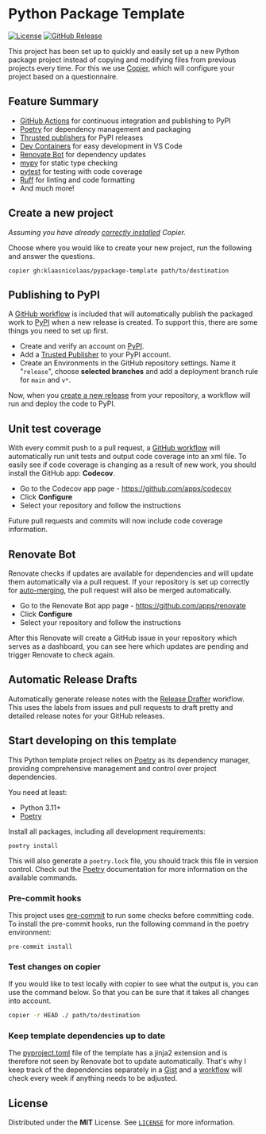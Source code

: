 # Python Package Template

<!-- PROJECT SHIELDS -->
[![License][license-shield]](LICENSE)
[![GitHub Release][releases-shield]][releases]

This project has been set up to quickly and easily set up a new Python package project instead of copying and modifying files from previous projects every time. For this we use [Copier][copier], which will configure your project based on a questionnaire.

## Feature Summary

* [GitHub Actions][gh-actions] for continuous integration and publishing to PyPI
* [Poetry][poetry] for dependency management and packaging
* [Thrusted publishers][thrusted] for PyPI releases
* [Dev Containers][devcontainer] for easy development in VS Code
* [Renovate Bot][renovate] for dependency updates
* [mypy][mypy] for static type checking
* [pytest][pytest] for testing with code coverage
* [Ruff][ruff] for linting and code formatting
* And much more!

## Create a new project

_Assuming you have already [correctly installed](https://copier.readthedocs.io/en/stable/#installation) Copier._

Choose where you would like to create your new project, run the following and answer the questions.

```shell
copier gh:klaasnicolaas/pypackage-template path/to/destination
```

## Publishing to PyPI

A [GitHub workflow](template/.github/workflows/release.yaml.j2) is included that will automatically publish the packaged work to [PyPI](https://pypi.org/) when a new release is created. To support this, there are some things you need to set up first.

- Create and verify an account on [PyPI](https://pypi.org/account/register/).
- Add a [Trusted Publisher](https://docs.pypi.org/trusted-publishers/creating-a-project-through-oidc/) to your PyPI account.
- Create an Environments in the GitHub repository settings. Name it "`release`", choose **selected branches** and add a deployment branch rule for `main` and `v*`.

Now, when you [create a new release](https://docs.github.com/en/repositories/releasing-projects-on-github/managing-releases-in-a-repository#creating-a-release) from your repository, a workflow will run and deploy the code to PyPI.

## Unit test coverage

With every commit push to a pull request, a [GitHub workflow](template/.github/workflows/tests.yaml) will automatically run unit tests and output code coverage into an xml file. To easily see if code coverage is changing as a result of new work, you should install the GitHub app: **Codecov**.

- Go to the Codecov app page - https://github.com/apps/codecov
- Click **Configure**
- Select your repository and follow the instructions

Future pull requests and commits will now include code coverage information.

## Renovate Bot

Renovate checks if updates are available for dependencies and will update them automatically via a pull request. If your repository is set up correctly for [auto-merging](https://docs.renovatebot.com/key-concepts/automerge/), the pull request will also be merged automatically.

- Go to the Renovate Bot app page - https://github.com/apps/renovate
- Click **Configure**
- Select your repository and follow the instructions

After this Renovate will create a GitHub issue in your repository which serves as a dashboard, you can see here which updates are pending and trigger Renovate to check again.

## Automatic Release Drafts

Automatically generate release notes with the [Release Drafter](https://github.com/release-drafter/release-drafter) workflow. This uses the labels from issues and pull requests to draft pretty and detailed release notes for your GitHub releases.

## Start developing on this template

This Python template project relies on [Poetry][poetry] as its dependency manager,
providing comprehensive management and control over project dependencies.

You need at least:

- Python 3.11+
- [Poetry][poetry-install]

Install all packages, including all development requirements:

```shell
poetry install
```

This will also generate a `poetry.lock` file, you should track this file in version control. Check out the [Poetry][poetry] documentation for more information on the available commands.

### Pre-commit hooks

This project uses [pre-commit](https://pre-commit.com/) to run some checks before committing code. To install the pre-commit hooks, run the following command in the poetry environment:

```shell
pre-commit install
```

### Test changes on copier

If you would like to test locally with copier to see what the output is, you can use the command below. So that you can be sure that it takes all changes into account.

```bash
copier -r HEAD ./ path/to/destination
```

### Keep template dependencies up to date

The [pyproject.toml](./template/pyproject.toml.j2) file of the template has a jinja2 extension and is therefore not seen by Renovate bot to update automatically. That's why I keep track of the dependencies separately in a [Gist](https://gist.github.com/klaasnicolaas/323975ac4f173087a979209cd1c8f202) and a [workflow](./.github/workflows/sync-dependencies.yaml) will check every week if anything needs to be adjusted.

## License

Distributed under the **MIT** License. See [`LICENSE`](LICENSE) for more information.

<!-- Links -->
[copier]: https://copier.readthedocs.io/en/stable/
[gh-actions]: https://github.com/features/actions
[mypy]: https://mypy.readthedocs.io/en/stable/
[poetry]: https://python-poetry.org/
[pytest]: https://docs.pytest.org/en/latest/
[ruff]: https://beta.ruff.rs/docs/
[thrusted]: https://docs.pypi.org/trusted-publishers/using-a-publisher/
[renovate]: https://docs.renovatebot.com/
[devcontainer]: https://code.visualstudio.com/docs/remote/containers

[poetry-install]: https://python-poetry.org/docs/#installation

<!-- Shields -->
[license-shield]: https://img.shields.io/github/license/klaasnicolaas/pypackage-template.svg
[releases-shield]: https://img.shields.io/github/release/klaasnicolaas/pypackage-template.svg
[releases]: https://github.com/klaasnicolaas/pypackage-template/releases
